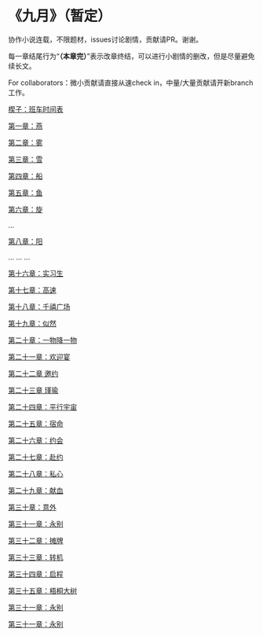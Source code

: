 # 《九月》（暂定）
协作小说连载，不限题材，issues讨论剧情，贡献请PR。谢谢。

每一章结尾行为“**（本章完）**”表示改章终结，可以进行小剧情的删改，但是尽量避免续长文。

For collaborators：微小贡献请直接从速check in，中量/大量贡献请开新branch工作。

[楔子：班车时间表](https://github.com/yidingcn/novel/blob/master/%E6%A5%94%E5%AD%90%EF%BC%9A%E7%8F%AD%E8%BD%A6%E6%97%B6%E9%97%B4%E8%A1%A8.md)

[第一章：燕](https://github.com/yidingcn/novel/blob/master/%E7%AC%AC%E4%B8%80%E7%AB%A0%EF%BC%9A%E7%87%95.md)

[第二章：雾](https://github.com/yidingcn/novel/blob/master/%E7%AC%AC%E4%BA%8C%E7%AB%A0%EF%BC%9A%E9%9B%BE.md)

[第三章：雪](https://github.com/yidingcn/novel/blob/master/%E7%AC%AC%E4%B8%89%E7%AB%A0%EF%BC%9A%E9%9B%AA.md)

[第四章：船](https://github.com/yidingcn/novel/blob/master/%E7%AC%AC%E5%9B%9B%E7%AB%A0%EF%BC%9A%E8%88%B9.md)

[第五章：鱼](https://github.com/yidingcn/novel/blob/master/%E7%AC%AC%E4%BA%94%E7%AB%A0%EF%BC%9A%E9%B1%BC.md)

[第六章：旋](https://github.com/yidingcn/novel/blob/master/%E7%AC%AC%E5%85%AD%E7%AB%A0%EF%BC%9A%E6%97%8B.md)

...

[第八章：阳](https://github.com/yidingcn/novel/blob/master/%E7%AC%AC%E5%85%AB%E7%AB%A0%EF%BC%9A%E9%98%B3.md)

...
...
...

[第十六章：实习生](https://github.com/yidingcn/novel/blob/master/%E7%AC%AC%E5%8D%81%E5%85%AD%E7%AB%A0%EF%BC%9A%E5%AE%9E%E4%B9%A0%E7%94%9F.md)

[第十七章：高速](https://github.com/yidingcn/novel/blob/master/%E7%AC%AC%E5%8D%81%E4%B8%83%E7%AB%A0%EF%BC%9A%E9%AB%98%E9%80%9F.md)

[第十八章：千禧广场](https://github.com/yidingcn/novel/blob/master/%E7%AC%AC%E5%8D%81%E5%85%AB%E7%AB%A0%EF%BC%9A%E5%8D%83%E7%A6%A7%E5%B9%BF%E5%9C%BA.md)

[第十九章：似然](https://github.com/yidingcn/novel/blob/master/%E7%AC%AC%E5%8D%81%E4%B9%9D%E7%AB%A0%EF%BC%9A%E4%BC%BC%E7%84%B6.md)

[第二十章：一物降一物](https://github.com/yidingcn/novel/blob/master/%E7%AC%AC%E4%BA%8C%E5%8D%81%E7%AB%A0%EF%BC%9A%E4%B8%80%E7%89%A9%E9%99%8D%E4%B8%80%E7%89%A9.md)

[第二十一章：欢迎宴](https://github.com/yidingcn/novel/blob/master/%E7%AC%AC%E4%BA%8C%E5%8D%81%E4%B8%80%E7%AB%A0%EF%BC%9A%E6%AC%A2%E8%BF%8E%E5%AE%B4.md)

[第二十二章 邀约](https://github.com/yidingcn/novel/blob/master/%E7%AC%AC%E4%BA%8C%E5%8D%81%E4%BA%8C%E7%AB%A0%EF%BC%9A%E9%82%80%E7%BA%A6.md)

[第二十三章 瑾瑜](https://github.com/yidingcn/novel/blob/master/%E7%AC%AC%E4%BA%8C%E5%8D%81%E4%B8%89%E7%AB%A0%EF%BC%9A%E7%91%BE%E7%91%9C.md)

[第二十四章：平行宇宙](https://github.com/yidingcn/novel/blob/master/%E7%AC%AC%E4%BA%8C%E5%8D%81%E5%9B%9B%E7%AB%A0%EF%BC%9A%E5%B9%B3%E8%A1%8C%E5%AE%87%E5%AE%99.md)

[第二十五章：宿命](https://github.com/yidingcn/novel/blob/master/%E7%AC%AC%E4%BA%8C%E5%8D%81%E4%BA%94%E7%AB%A0%EF%BC%9A%E5%AE%BF%E5%91%BD.md)

[第二十六章：约会](https://github.com/yidingcn/novel/blob/master/%E7%AC%AC%E4%BA%8C%E5%8D%81%E5%85%AD%E7%AB%A0%EF%BC%9A%E7%BA%A6%E4%BC%9A.md)

[第二十七章：赴约](https://github.com/yidingcn/novel/blob/master/%E7%AC%AC%E4%BA%8C%E5%8D%81%E4%B8%83%E7%AB%A0%EF%BC%9A%E8%B5%B4%E7%BA%A6.md)

[第二十八章：私心](https://github.com/yidingcn/novel/blob/master/%E7%AC%AC%E4%BA%8C%E5%8D%81%E5%85%AB%E7%AB%A0%EF%BC%9A%E7%A7%81%E5%BF%83.md)

[第二十九章：献血](https://github.com/yidingcn/novel/blob/master/%E7%AC%AC%E4%BA%8C%E5%8D%81%E4%B9%9D%E7%AB%A0%EF%BC%9A%E7%8C%AE%E8%A1%80.md)

[第三十章：意外](https://github.com/yidingcn/novel/blob/master/%E7%AC%AC%E4%B8%89%E5%8D%81%E7%AB%A0%EF%BC%9A%E6%84%8F%E5%A4%96.md)

[第三十一章：永别](https://github.com/yidingcn/novel/blob/master/%E7%AC%AC%E4%B8%89%E5%8D%81%E4%B8%80%E7%AB%A0%EF%BC%9A%E6%B0%B8%E5%88%AB.md)

[第三十二章：摊牌](https://github.com/yidingcn/novel/blob/master/%E7%AC%AC%E4%B8%89%E5%8D%81%E4%BA%8C%E7%AB%A0%EF%BC%9A%E6%91%8A%E7%89%8C.md)

[第三十三章：转机](https://github.com/yidingcn/novel/blob/master/%E7%AC%AC%E4%B8%89%E5%8D%81%E4%B8%89%E7%AB%A0%EF%BC%9A%E8%BD%AC%E6%9C%BA.md)

[第三十四章：启程](https://github.com/yidingcn/novel/blob/master/%E7%AC%AC%E4%B8%89%E5%8D%81%E5%9B%9B%E7%AB%A0%EF%BC%9A%E5%90%AF%E7%A8%8B.md)

[第三十五章：梧桐大树](https://github.com/yidingcn/novel/blob/master/%E7%AC%AC%E4%B8%89%E5%8D%81%E4%BA%94%E7%AB%A0%EF%BC%9A%E6%A2%A7%E6%A1%90%E6%A0%91%E5%A4%A7%E8%A1%97.md)

[第三十一章：永别]()

[第三十一章：永别]()
